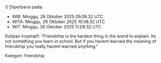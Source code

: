 ⏰ Diperbarui pada:
- WIB: Minggu, 26 Oktober 2025 09.08.32 UTC
- WITA: Minggu, 26 Oktober 2025 10.08.32 UTC
- WIT: Minggu, 26 Oktober 2025 11.08.32 UTC

Kutipan Inspiratif:
"Friendship is the hardest thing in the world to explain. Its not something you learn in school. But if you havent learned the meaning of friendship you really havent learned anything."


Kategori: friendship

